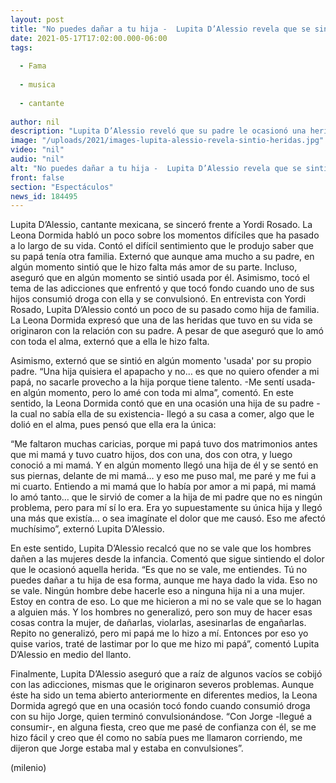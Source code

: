 ```yaml
---
layout: post
title: "No puedes dañar a tu hija -  Lupita D’Alessio revela que se sintió usada por su propio padre"
date: 2021-05-17T17:02:00.000-06:00
tags:
  
  - Fama
  
  - musica
  
  - cantante
  
author: nil
description: "Lupita D’Alessio reveló que su padre le ocasionó una herida que quizá se derivó en la forma en la que se relacionó con los hombres; la Leona Dormida también habló de la vez que tocó fondo: se drogó con uno de sus hijos. "
image: "/uploads/2021/images-lupita-alessio-revela-sintio-heridas.jpg"
video: "nil"
audio: "nil"
alt: "No puedes dañar a tu hija -  Lupita D’Alessio revela que se sintió usada por su propio padre"
front: false
section: "Espectáculos"
news_id: 184495
---
```


Lupita D’Alessio, cantante mexicana, se sinceró frente a Yordi Rosado. La Leona Dormida habló un poco sobre los momentos difíciles que ha pasado a lo largo de su vida. Contó el difícil sentimiento que le produjo saber que su papá tenía otra familia. Externó que aunque ama mucho a su padre, en algún momento sintió que le hizo falta más amor de su parte. Incluso, aseguró que en algún momento se sintió usada por él. Asimismo, tocó el tema de las adicciones que enfrentó y que tocó fondo cuando uno de sus hijos consumió droga con ella y se convulsionó. En entrevista con Yordi Rosado, Lupita D’Alessio contó un poco de su pasado como hija de familia. La Leona Dormida expresó que una de las heridas que tuvo en su vida se originaron con la relación con su padre. A pesar de que aseguró que lo amó con toda el alma, externó que a ella le hizo falta. 

Asimismo, externó que se sintió en algún momento 'usada' por su propio padre. “Una hija quisiera el apapacho y no… es que no quiero ofender a mi papá, no sacarle provecho a la hija porque tiene talento. -Me sentí usada- en algún momento, pero lo amé con toda mi alma”, comentó. En este sentido, la Leona Dormida contó que en una ocasión una hija de su padre -la cual no sabía ella de su existencia- llegó a su casa a comer, algo que le dolió en el alma, pues pensó que ella era la única:  

“Me faltaron muchas caricias, porque mi papá tuvo dos matrimonios antes que mi mamá y tuvo cuatro hijos, dos con una, dos con otra, y luego conoció a mi mamá. Y en algún momento llegó una hija de él y se sentó en sus piernas, delante de mi mamá… y eso me puso mal, me paré y me fui a mi cuarto. Entiendo a mi mamá que lo había por amor a mi papá, mi mamá lo amó tanto… que le sirvió de comer a la hija de mi padre que no es ningún problema, pero para mí sí lo era. Era yo supuestamente su única hija y llegó una más que existía… o sea imagínate el dolor que me causó. Eso me afectó muchísimo”, externó Lupita D’Alessio. 

En este sentido, Lupita D’Alessio recalcó que no se vale que los hombres dañen a las mujeres desde la infancia. Comentó que sigue sintiendo el dolor que le ocasionó aquella herida. “Es que no se vale, me entiendes. Tú no puedes dañar a tu hija de esa forma, aunque me haya dado la vida. Eso no se vale. Ningún hombre debe hacerle eso a ninguna hija ni a una mujer. Estoy en contra de eso. Lo que me hicieron a mi no se vale que se lo hagan a alguien más. Y los hombres no generalizó, pero son muy de hacer esas cosas contra la mujer, de dañarlas, violarlas, asesinarlas de engañarlas. Repito no generalizó, pero mi papá me lo hizo a mí. Entonces por eso yo quise varios, traté de lastimar por lo que me hizo mi papá”, comentó Lupita D’Alessio en medio del llanto. 

Finalmente, Lupita D’Alessio aseguró que a raíz de algunos vacíos se cobijó con las adicciones, mismas que le originaron severos problemas. Aunque éste ha sido un tema abierto anteriormente en diferentes medios, la Leona Dormida agregó que en una ocasión tocó fondo cuando consumió droga con su hijo Jorge, quien terminó convulsionándose. “Con Jorge -llegué a consumir-, en alguna fiesta, creo que me pasé de confianza con él, se me hizo fácil y creo que él como no sabía pues me llamaron corriendo, me dijeron que Jorge estaba mal y estaba en convulsiones”. 

(milenio)